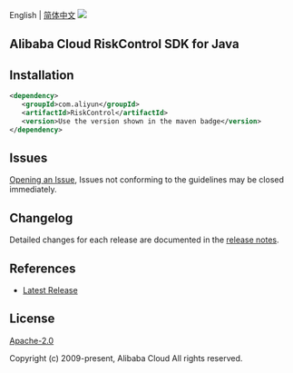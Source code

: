 English | [简体中文](README-CN.md)
![](https://aliyunsdk-pages.alicdn.com/icons/AlibabaCloud.svg)

## Alibaba Cloud RiskControl SDK for Java

## Installation

```xml
<dependency>
   <groupId>com.aliyun</groupId>
   <artifactId>RiskControl</artifactId>
   <version>Use the version shown in the maven badge</version>
</dependency>
```

## Issues
[Opening an Issue](https://github.com/aliyun/alibabacloud-sdk/issues/new), Issues not conforming to the guidelines may be closed immediately.

## Changelog
Detailed changes for each release are documented in the [release notes](./ChangeLog.txt).

## References
* [Latest Release](https://github.com/aliyun/alibabacloud-sdk/tree/master/java)

## License
[Apache-2.0](http://www.apache.org/licenses/LICENSE-2.0)

Copyright (c) 2009-present, Alibaba Cloud All rights reserved.